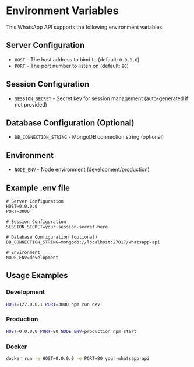 # Environment Variables

This WhatsApp API supports the following environment variables:

## Server Configuration

- `HOST` - The host address to bind to (default: `0.0.0.0`)
- `PORT` - The port number to listen on (default: `80`)

## Session Configuration

- `SESSION_SECRET` - Secret key for session management (auto-generated if not provided)

## Database Configuration (Optional)

- `DB_CONNECTION_STRING` - MongoDB connection string (optional)

## Environment

- `NODE_ENV` - Node environment (development/production)

## Example .env file

```env
# Server Configuration
HOST=0.0.0.0
PORT=3000

# Session Configuration
SESSION_SECRET=your-session-secret-here

# Database Configuration (optional)
DB_CONNECTION_STRING=mongodb://localhost:27017/whatsapp-api

# Environment
NODE_ENV=development
```

## Usage Examples

### Development
```bash
HOST=127.0.0.1 PORT=3000 npm run dev
```

### Production
```bash
HOST=0.0.0.0 PORT=80 NODE_ENV=production npm start
```

### Docker
```bash
docker run -e HOST=0.0.0.0 -e PORT=80 your-whatsapp-api
``` 